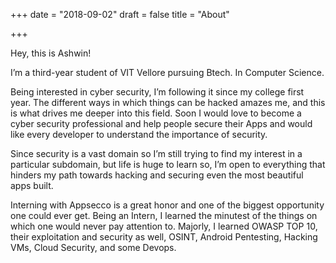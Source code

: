 +++
date = "2018-09-02"
draft = false
title = "About"

+++

Hey, this is Ashwin!

I’m a third-year student of VIT Vellore pursuing Btech. In Computer Science.

Being interested in cyber security, I’m following it since my college first year. The different ways in which things can be hacked amazes me, and this is what drives me deeper into this field. Soon I would love to become a cyber security professional and help people secure their Apps and would like every developer to understand the importance of security.

Since security is a vast domain so I’m still trying to find my interest in a particular subdomain, but life is huge to learn so, I’m open to everything that hinders my path towards hacking and securing even the most beautiful apps built.

Interning with Appsecco is a great honor and one of the biggest opportunity one could ever get. Being an Intern, I learned the minutest of the things on which one would never pay attention to. Majorly, I learned OWASP TOP 10, their exploitation and security as well, OSINT, Android Pentesting, Hacking VMs, Cloud Security, and some Devops.
